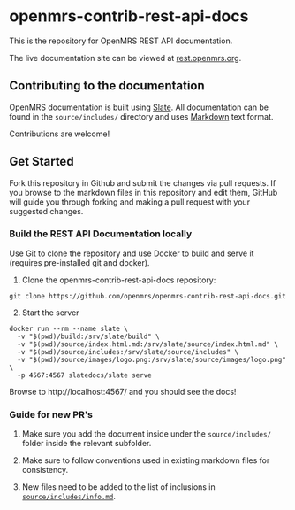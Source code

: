 # openmrs-contrib-rest-api-docs

This is the repository for OpenMRS REST API documentation.

The live documentation site can be viewed at [rest.openmrs.org](https://rest.openmrs.org/).

## Contributing to the documentation

OpenMRS documentation is built using [Slate](https://github.com/slatedocs/slate). 
All documentation can be found in the `source/includes/` directory and uses 
[Markdown](https://guides.github.com/features/mastering-markdown/) text format. 

Contributions are welcome!

## Get Started 

Fork this repository in Github and submit the changes via pull requests. If 
you browse to the markdown files in this repository and edit them, GitHub will 
guide you through forking and making a pull request with your suggested changes.

### Build the REST API Documentation locally

Use Git to clone the repository and use Docker to build and serve it (requires pre-installed git and docker).

1. Clone the openmrs-contrib-rest-api-docs repository: 
```
git clone https://github.com/openmrs/openmrs-contrib-rest-api-docs.git
```
2. Start the server
```
docker run --rm --name slate \
  -v "$(pwd)/build:/srv/slate/build" \
  -v "$(pwd)/source/index.html.md:/srv/slate/source/index.html.md" \
  -v "$(pwd)/source/includes:/srv/slate/source/includes" \
  -v "$(pwd)/source/images/logo.png:/srv/slate/source/images/logo.png" \
  -p 4567:4567 slatedocs/slate serve
```

Browse to http://localhost:4567/ and you should see the docs!

### Guide for new PR's

1. Make sure you add the document inside under the `source/includes/` folder 
inside the relevant subfolder.

2. Make sure to follow conventions used in existing markdown files for consistency.

3. New files need to be added to the list of inclusions in 
[`source/includes/info.md`](source/includes/info.md).
